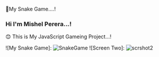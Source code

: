 🔰My Snake Game....!

### Hi I'm Mishel Perera...!

 😊 This is My JavaScript Gameing Project...!
 
 ![My Snake Game]: ![SnakeGame](https://user-images.githubusercontent.com/68801545/167263786-23d42f2d-0cd5-4374-a31a-b91decf79148.PNG)
 ![Screen Two]:   ![scrshot2](https://user-images.githubusercontent.com/68801545/167263832-e30ae09f-3877-44b9-b145-6fc366922cf5.PNG)
